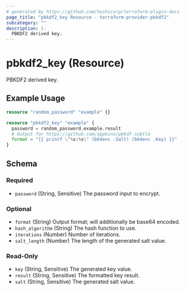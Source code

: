 ```yaml
---
# generated by https://github.com/hashicorp/terraform-plugin-docs
page_title: "pbkdf2_key Resource - terraform-provider-pbkdf2"
subcategory: ""
description: |-
  PBKDF2 derived key.
---
```


# pbkdf2_key (Resource)

PBKDF2 derived key.

## Example Usage

```terraform
resource "random_password" "example" {}

resource "pbkdf2_key" "example" {
  password = random_password.example.result
  # Output for https://github.com/appkins/pbkdf-subtle
  format = "{{ printf \"%s:%s\" (b64enc .Salt) (b64enc .Key) }}"
}
```

<!-- schema generated by tfplugindocs -->
## Schema

### Required

- `password` (String, Sensitive) The password input to encrypt.

### Optional

- `format` (String) Output format; will additionally be base64 encoded.
- `hash_algorithm` (String) The hash function to use.
- `iterations` (Number) Number of iterations.
- `salt_length` (Number) The length of the generated salt value.

### Read-Only

- `key` (String, Sensitive) The generated key value.
- `result` (String, Sensitive) The formatted key result.
- `salt` (String, Sensitive) The generated salt value.
